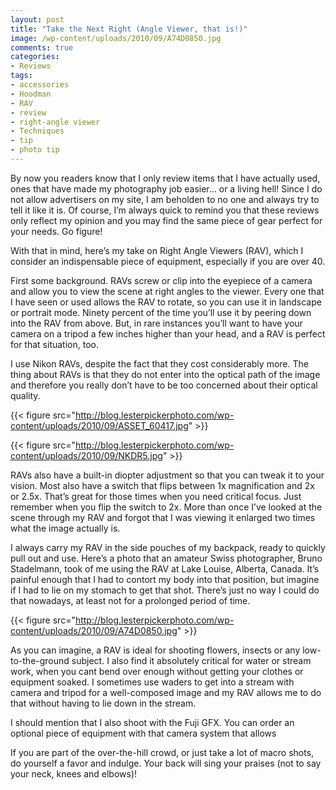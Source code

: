```yaml
---
layout: post
title: "Take the Next Right (Angle Viewer, that is!)"
image: /wp-content/uploads/2010/09/A74D0850.jpg
comments: true
categories:
- Reviews
tags:
- accessories
- Hoodman
- RAV
- review
- right-angle viewer
- Techniques
- tip
- photo tip
---
```

By now you readers know that I only review items that I have actually used, ones that have made my photography job easier… or a living hell! Since I do not allow advertisers on my site, I am beholden to no one and always try to tell it like it is. Of course, I’m always quick to remind you that these reviews only reflect my opinion and you may find the same piece of gear perfect for your needs. Go figure!

With that in mind, here’s my take on Right Angle Viewers (RAV), which I consider an indispensable piece of equipment, especially if you are over 40.

First some background. RAVs screw or clip into the eyepiece of a camera and allow you to view the scene at right angles to the viewer. Every one that I have seen or used allows the RAV to rotate, so you can use it in landscape or portrait mode. Ninety percent of the time you’ll use it by peering down into the RAV from above. But, in rare instances you’ll want to have your camera on a tripod a few inches higher than your head, and a RAV is perfect for that situation, too.

I use Nikon RAVs, despite the fact that they cost considerably more. The thing about RAVs is that they do not enter into the optical path of the image and therefore you really don’t have to be too concerned about their optical quality.

{{< figure src="http://blog.lesterpickerphoto.com/wp-content/uploads/2010/09/ASSET_60417.jpg" >}}

{{< figure src="http://blog.lesterpickerphoto.com/wp-content/uploads/2010/09/NKDR5.jpg" >}}

RAVs also have a built-in diopter adjustment so that you can tweak it to your vision. Most also have a switch that flips between 1x magnification and 2x or 2.5x. That’s great for those times when you need critical focus. Just remember when you flip the switch to 2x. More than once I’ve looked at the scene through my RAV and forgot that I was viewing it enlarged two times what the image actually is.

I always carry my RAV in the side pouches of my backpack, ready to quickly pull out and use. Here’s a photo that an amateur Swiss photographer, Bruno Stadelmann, took of me using the RAV at Lake Louise, Alberta, Canada. It’s painful enough that I had to contort my body into that position, but imagine if I had to lie on my stomach to get that shot. There’s just no way I could do that nowadays, at least not for a prolonged period of time.

{{< figure src="http://blog.lesterpickerphoto.com/wp-content/uploads/2010/09/A74D0850.jpg" >}}

As you can imagine, a RAV is ideal for shooting flowers, insects or any low-to-the-ground subject. I also find it absolutely critical for water or stream work, when you cant bend over enough without getting your clothes or equipment soaked. I sometimes use waders to get into a stream with camera and tripod for a well-composed image and my RAV allows me to do that without having to lie down in the stream.

I should mention that I also shoot with the Fuji GFX. You can order an optional piece of equipment with that camera system that allows

If you are part of the over-the-hill crowd, or just take a lot of macro shots, do yourself a favor and indulge. Your back will sing your praises (not to say your neck, knees and elbows)!